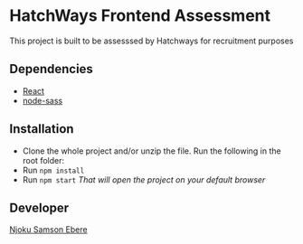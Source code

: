 # HatchWays Frontend Assessment

This project is built to be assesssed by Hatchways for recruitment purposes 

## Dependencies
* [React](https://reactjs.org/)
* [node-sass](https://www.npmjs.com/package/node-sass)


## Installation
* Clone the whole project and/or unzip the file. Run the following in the root folder:
* Run ``npm install``
* Run ``npm start``
*That will open the project on your default browser*

## Developer
[Njoku Samson Ebere](https://github.com/EBEREGIT)